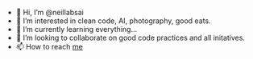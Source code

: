 - 👋 Hi, I’m @neillabsai
- 👀 I’m interested in clean code, AI, photography, good eats.
- 🌱 I’m currently learning everything...
- 💞️ I’m looking to collaborate on good code practices and all initatives. 
- 📫 How to reach [me](https://fb.workplace.com/profile.php?id=100080413546580)

<!---
neillabsai/neillabsai is a ✨ special ✨ repository because its `README.md` (this file) appears on your GitHub profile.
You can click the Preview link to take a look at your changes.
--->
